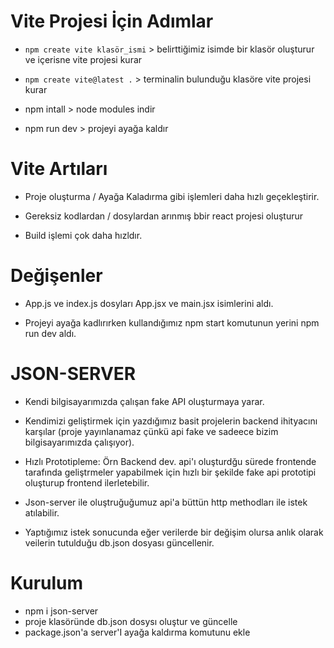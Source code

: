 # Vite Projesi İçin Adımlar

- `npm create vite klasör_ismi` > belirttiğimiz isimde bir klasör oluşturur ve içerisne vite projesi kurar

- `npm create vite@latest .` > terminalin bulunduğu klasöre vite projesi kurar

- npm intall > node modules indir

- npm run dev > projeyi ayağa kaldır

# Vite Artıları

- Proje oluşturma / Ayağa Kaladırma gibi işlemleri daha hızlı geçekleştirir.

- Gereksiz kodlardan / dosylardan arınmış bbir react projesi oluşturur

- Build işlemi çok daha hızldır.

# Değişenler

- App.js ve index.js dosyları App.jsx ve main.jsx isimlerini aldı.

- Projeyi ayağa kadlırırken kullandığımız npm start komutunun yerini npm run dev aldı.

# JSON-SERVER

- Kendi bilgisayarımızda çalışan fake API oluşturmaya yarar.

- Kendimizi geliştirmek için yazdığımız basit projelerin backend ihityacını karşılar (proje yayınlanamaz çünkü api fake ve sadeece bizim bilgisayarımızda çalışıyor).

- Hızlı Prototipleme: Örn Backend dev. api'ı oluşturdğu sürede frontende tarafında geliştrmeler yapabilmek için hızlı bir şekilde fake api prototipi oluşturup frontend ilerletebilir.

- Json-server ile oluştruğuğumuz api'a büttün http methodları ile istek atılabilir.

- Yaptığımız istek sonucunda eğer verilerde bir değişim olursa anlık olarak veilerin tutulduğu db.json dosyası güncellenir.

# Kurulum

- npm i json-server
- proje klasöründe db.json dosysı oluştur ve güncelle
- package.json'a server'I ayağa kaldırma komutunu ekle

